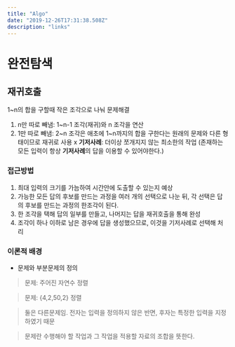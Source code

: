 ```yaml
---
title: "Algo"
date: "2019-12-26T17:31:38.508Z"
description: "links"
---
```


# 완전탐색

## 재귀호출
1~n의 합을 구할때 작은 조각으로 나눠 문제해결
1. n만 따로 빼냄: 1~n-1 조각(재귀)와 n 조각을 연산
2. 1만 따로 빼냄: 2~n 조각은 애초에 1~n까지의 합을 구한다는 원래의 문제와 다른 형태이므로 재귀로 사용 x
**기저사례**: 더이상 쪼개지지 않는 최소한의 작업 (존재하는 모든 입력이 항상 **기저사례**의 답을 이용할 수 있어야한다.)

### 접근방법
1. 최대 입력의 크기를 가늠하여 시간안에 도출할 수 있는지 예상
2. 가능한 모든 답의 후보를 만드는 과정을 여러 개의 선택으로 나눈 뒤, 각 선택은 답의 후보를 만드는 과정의 한조각이 된다.
3. 한 조각을 택해 답의 일부를 만들고, 나머지는 답을 재귀호출을 통해 완성
4. 조각이 하나 이하로 남은 경우에 답을 생성했으므로, 이것을 기저사례로 선택해 처리

### 이론적 배경
* 문제와 부분문제의 정의
> 문제: 주어진 자연수 정렬

> 문제: {4,2,50,2} 정렬

> 둘은 다른문제임. 전자는 입력을 정의하지 않은 반면, 후자는 특정한 입력을 지정하였기 때문

> 문제란 수행해야 할 작업과 그 작업을 적용할 자료의 조합을 뜻한다.





